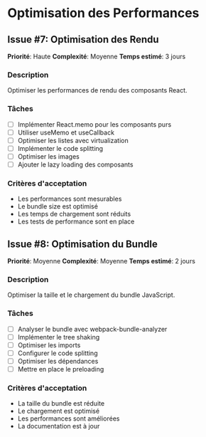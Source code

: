 # Optimisation des Performances

## Issue #7: Optimisation des Rendu
**Priorité**: Haute
**Complexité**: Moyenne
**Temps estimé**: 3 jours

### Description
Optimiser les performances de rendu des composants React.

### Tâches
- [ ] Implémenter React.memo pour les composants purs
- [ ] Utiliser useMemo et useCallback
- [ ] Optimiser les listes avec virtualization
- [ ] Implémenter le code splitting
- [ ] Optimiser les images
- [ ] Ajouter le lazy loading des composants

### Critères d'acceptation
- Les performances sont mesurables
- Le bundle size est optimisé
- Les temps de chargement sont réduits
- Les tests de performance sont en place

## Issue #8: Optimisation du Bundle
**Priorité**: Moyenne
**Complexité**: Moyenne
**Temps estimé**: 2 jours

### Description
Optimiser la taille et le chargement du bundle JavaScript.

### Tâches
- [ ] Analyser le bundle avec webpack-bundle-analyzer
- [ ] Implémenter le tree shaking
- [ ] Optimiser les imports
- [ ] Configurer le code splitting
- [ ] Optimiser les dépendances
- [ ] Mettre en place le preloading

### Critères d'acceptation
- La taille du bundle est réduite
- Le chargement est optimisé
- Les performances sont améliorées
- La documentation est à jour 